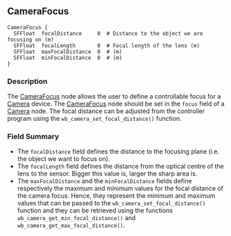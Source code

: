 ## CameraFocus

```
CameraFocus {
  SFFloat  focalDistance     0  # Distance to the object we are focusing on (m)
  SFFloat  focalLength       0  # Focal length of the lens (m)
  SFFloat  maxFocalDistance  0  # (m)
  SFFloat  minFocalDistance  0  # (m)
}
```

### Description

The [CameraFocus](#camerafocus) node allows the user to define a controllable
focus for a [Camera](camera.md) device. The [CameraFocus](#camerafocus) node
should be set in the `focus` field of a [Camera](camera.md) node. The focal
distance can be adjusted from the controller program using the
`wb_camera_set_focal_distance()` function.

### Field Summary

- The `focalDistance` field defines the distance to the focusing plane (i.e. the
object we want to focus on).
- The `focalLength` field defines the distance from the optical centre of the lens
to the sensor. Bigger this value is, larger the sharp area is.
- The `maxFocalDistance` and the `minFocalDistance` fields define respectively the
maximum and minimum values for the focal distance of the camera focus. Hence,
they represent the minimum and maximum values that can be passed to the
`wb_camera_set_focal_distance()` function and they can be retrieved using the
functions `wb_camera_get_min_focal_distance()` and
`wb_camera_get_max_focal_distance()`.

